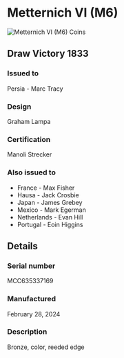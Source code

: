 
# Metternich VI (M6)

![Metternich VI (M6) Coins](m6-coins.jpg)

## Draw Victory 1833

### Issued to

Persia - Marc Tracy

### Design

Graham Lampa

### Certification

Manoli Strecker

### Also issued to

* France - Max Fisher
* Hausa - Jack Crosbie
* Japan - James Grebey
* Mexico - Mark Egerman
* Netherlands - Evan Hill
* Portugal - Eoin Higgins

## Details

### Serial number

MCC635337169

### Manufactured
February 28, 2024

### Description

Bronze, color, reeded edge
